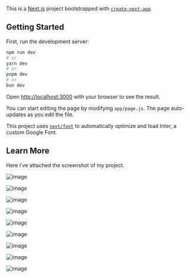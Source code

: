 This is a [Next.js](https://nextjs.org/) project bootstrapped with [`create-next-app`](https://github.com/vercel/next.js/tree/canary/packages/create-next-app).

## Getting Started

First, run the development server:

```bash
npm run dev
# or
yarn dev
# or
pnpm dev
# or
bun dev
```

Open [http://localhost:3000](http://localhost:3000) with your browser to see the result.

You can start editing the page by modifying `app/page.js`. The page auto-updates as you edit the file.

This project uses [`next/font`](https://nextjs.org/docs/basic-features/font-optimization) to automatically optimize and load Inter, a custom Google Font.

## Learn More
Here i've attached the screenshot of my project.

![image](https://github.com/abhay39/uptech-solutions/assets/84112755/1d6f5e1e-63ce-4404-8825-758c0c7ba9bb)

![image](https://github.com/abhay39/uptech-solutions/assets/84112755/394c3970-0341-4f5d-b426-40fb1015fa70)

![image](https://github.com/abhay39/uptech-solutions/assets/84112755/9e7a19c6-6026-4c8c-b402-5a0b968028cf)

![image](https://github.com/abhay39/uptech-solutions/assets/84112755/980e32a5-2cde-450b-9167-1fa7493b7aab)

![image](https://github.com/abhay39/uptech-solutions/assets/84112755/871583bf-91b1-448e-9239-4d035fc9ef1a)

![image](https://github.com/abhay39/uptech-solutions/assets/84112755/f62d7636-7f12-4c5f-945f-ae02d5723b24)

![image](https://github.com/abhay39/uptech-solutions/assets/84112755/90b9490d-4465-4cbb-aab2-dab7e59afe45)

![image](https://github.com/abhay39/uptech-solutions/assets/84112755/0e19ad74-0da0-4b69-ae49-a2439c846289)

![image](https://github.com/abhay39/uptech-solutions/assets/84112755/a78232e6-1a51-4cf6-8c04-6ea73d10b916)
